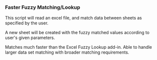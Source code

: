 ### Faster Fuzzy Matching/Lookup

This script will read an excel file, and match data between sheets as specified by the user. 

A new sheet will be created with the fuzzy matched values according to user's given parameters.

Matches much faster than the Excel Fuzzy Lookup add-in. Able to handle larger data set matching with broader matching requirements.
